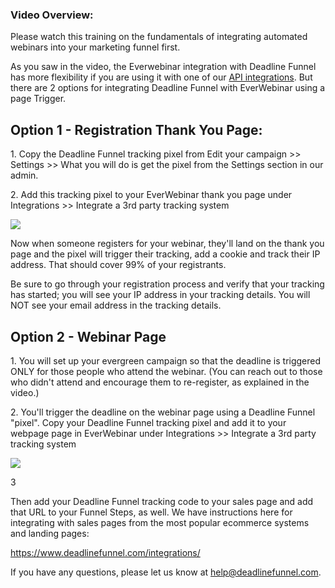 ### Video Overview:

Please watch this training on the fundamentals of integrating automated
webinars into your marketing funnel first.

As you saw in the video, the Everwebinar integration with Deadline Funnel has
more flexibility if you are using it with one of our [API
integrations](https://documentation.deadlinefunnel.com/article/330-how-to-integrate-deadline-funnel-with-everwebinar). But there are 2 options for
integrating Deadline Funnel with EverWebinar using a page Trigger.

##  Option 1 - Registration Thank You Page:

1\.  Copy the Deadline Funnel tracking pixel from Edit your campaign >> Settings >> What you will do is get the pixel from the Settings section in our admin. 


2\. Add this tracking pixel to your EverWebinar thank you page under Integrations >> Integrate a 3rd party tracking system 

![](https://d33v4339jhl8k0.cloudfront.net/docs/assets/53974d6ce4b0c76107b109d1/images/5e4edcb12c7d3a7e9ae810f5/file-YBebyEPM0p.jpg)

Now when someone registers for your webinar, they'll land on the thank you
page and the pixel will trigger their tracking, add a cookie and track their
IP address.  That should cover 99% of your registrants.

Be sure to go through your registration process and verify that your tracking
has started; you will see your IP address in your tracking details. You will
NOT see your email address in the tracking details.

## Option 2 - Webinar Page

1\.  You will set up your evergreen campaign so that the deadline is triggered ONLY for those people who attend the webinar. (You can reach out to those who didn't attend and encourage them to re-register, as explained in the video.) 


2\. You'll trigger the deadline on the webinar page using a Deadline Funnel "pixel". Copy your Deadline Funnel tracking pixel and add it to your webpage page in EverWebinar under Integrations >> Integrate a 3rd party tracking system 

![](https://d33v4339jhl8k0.cloudfront.net/docs/assets/53974d6ce4b0c76107b109d1/images/5e4edccc2c7d3a7e9ae810f7/file-qCaL5eM8p6.jpg)

3

    

Then add your Deadline Funnel tracking code to your sales page and add that
URL to your Funnel Steps, as well. We have instructions here for integrating
with sales pages from the most popular ecommerce systems and landing pages:

    

<https://www.deadlinefunnel.com/integrations/>

If you have any questions, please let us know at
[help@deadlinefunnel.com](mailto:mailto:help@deadlinefunnel.com).

